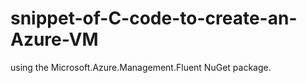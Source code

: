 # snippet-of-C-code-to-create-an-Azure-VM
using the Microsoft.Azure.Management.Fluent NuGet package.
